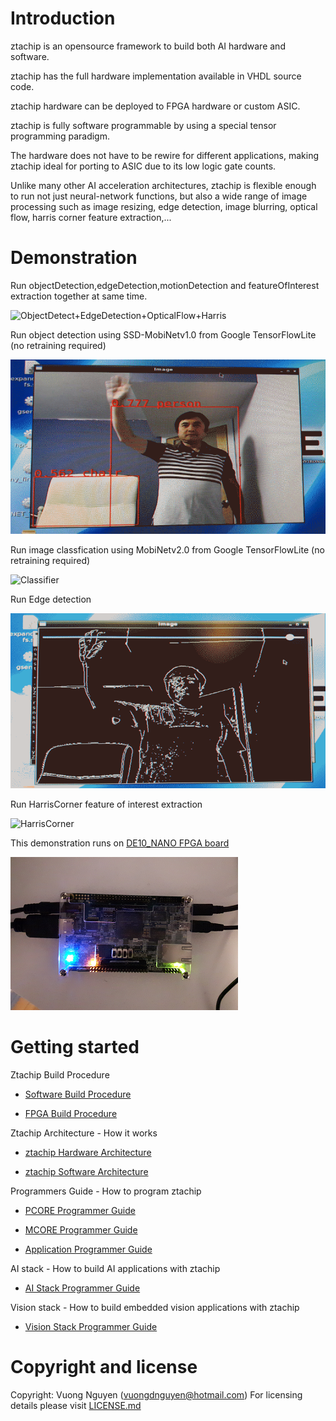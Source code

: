 # Introduction

ztachip is an opensource framework to build both AI hardware and software. 

ztachip has the full hardware implementation available in VHDL source code.

ztachip hardware can be deployed to FPGA hardware or custom ASIC.

ztachip is fully software programmable by using a special tensor programming paradigm. 

The hardware does not have to be rewire for different applications, making ztachip ideal for porting to ASIC due to its low logic gate counts.

Unlike many other AI acceleration architectures, ztachip is flexible enough to run not just neural-network functions, but also a wide range of image processing such as image resizing, edge detection, image blurring, optical flow, harris corner feature extraction,...  

# Demonstration 


Run objectDetection,edgeDetection,motionDetection and featureOfInterest extraction together at same time.

![ObjectDetect+EdgeDetection+OpticalFlow+Harris](Documentation/images/all.gif)

Run object detection using SSD-MobiNetv1.0 from Google TensorFlowLite (no retraining required)

![Object Detection](Documentation/images/obj_detect.gif)

Run image classfication using MobiNetv2.0 from Google TensorFlowLite (no retraining required)

![Classifier](Documentation/images/classifier.gif)

Run Edge detection

![Edge detection](Documentation/images/edge_detect.gif)

Run HarrisCorner feature of interest extraction

![HarrisCorner](Documentation/images/harris_corner.gif)

This demonstration runs on [DE10_NANO FPGA board](https://www.terasic.com.tw/cgi-bin/page/archive.pl?Language=English&CategoryNo=165&No=1046)

![FPGA board](Documentation/images/de10_nano.png)

# Getting started 

Ztachip Build Procedure

   - [Software Build Procedure](https://github.com/ztachip/ztachip/blob/master/Documentation/BuildProcedure.md)

   - [FPGA Build Procedure](https://github.com/ztachip/ztachip/blob/master/Documentation/HardwareBuildProcedure.md)

Ztachip Architecture - How it works

   - [ztachip Hardware Architecture](https://github.com/ztachip/ztachip/blob/master/Documentation/HardwareArchitecture.md)

   - [ztachip Software Architecture](https://github.com/ztachip/ztachip/blob/master/Documentation/SoftwareArchitecture.md)

Programmers Guide - How to program ztachip

   - [PCORE Programmer Guide](https://github.com/ztachip/ztachip/blob/master/Documentation/pcore_programmer_guide.md)

   - [MCORE Programmer Guide](https://github.com/ztachip/ztachip/blob/master/Documentation/mcore_programmer_guide.md)

   - [Application Programmer Guide](https://github.com/ztachip/ztachip/blob/master/Documentation/app_programmer_guide.md)

AI stack - How to build AI applications with ztachip

   - [AI Stack Programmer Guide](https://github.com/ztachip/ztachip/blob/master/Documentation/ai_programmer_guide.md)

Vision stack - How to build embedded vision applications with ztachip

   - [Vision Stack Programmer Guide](https://github.com/ztachip/ztachip/blob/master/Documentation/vision_programer_guide.md)


# Copyright and license 

Copyright: Vuong Nguyen (vuongdnguyen@hotmail.com) For licensing details please visit [LICENSE.md](https://github.com/ztachip/ztachip/blob/master/LICENSE.md)








